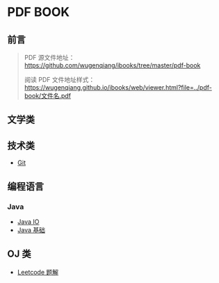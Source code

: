 # PDF BOOK

## 前言

> PDF 源文件地址：https://github.com/wugenqiang/ibooks/tree/master/pdf-book
>
> 阅读 PDF 文件地址样式：https://wugenqiang.github.io/ibooks/web/viewer.html?file=../pdf-book/文件名.pdf

## 文学类





## 技术类

* [Git](https://wugenqiang.github.io/ibooks/web/viewer.html?file=../pdf-book/Git.pdf)



## 编程语言

### Java

* [Java IO](https://wugenqiang.github.io/ibooks/web/viewer.html?file=../pdf-book/Java%20IO.pdf)
* [Java 基础](https://wugenqiang.github.io/ibooks/web/viewer.html?file=../pdf-book/Java%20基础.pdf)

## OJ 类

* [Leetcode 题解](https://wugenqiang.github.io/ibooks/web/viewer.html?file=../pdf-book/Leetcode%20题解.pdf)